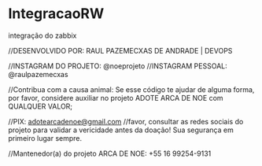 # IntegracaoRW
integração do zabbix 



//DESENVOLVIDO POR: RAUL PAZEMECXAS DE ANDRADE | DEVOPS 

//INSTAGRAM DO PROJETO: @noeprojeto
//INSTAGRAM PESSOAL: @raulpazemecxas

//Contribua com a causa animal: Se esse código te ajudar de alguma forma, por favor, considere auxiliar no projeto ADOTE ARCA DE NOE com QUALQUER VALOR;

//PIX: adotearcadenoe@gmail.com
//favor, consultar as redes sociais do projeto para validar a vericidade antes da doação! Sua segurança em primeiro lugar sempre.

//Mantenedor(a) do projeto ARCA DE NOE: +55 16 99254-9131


